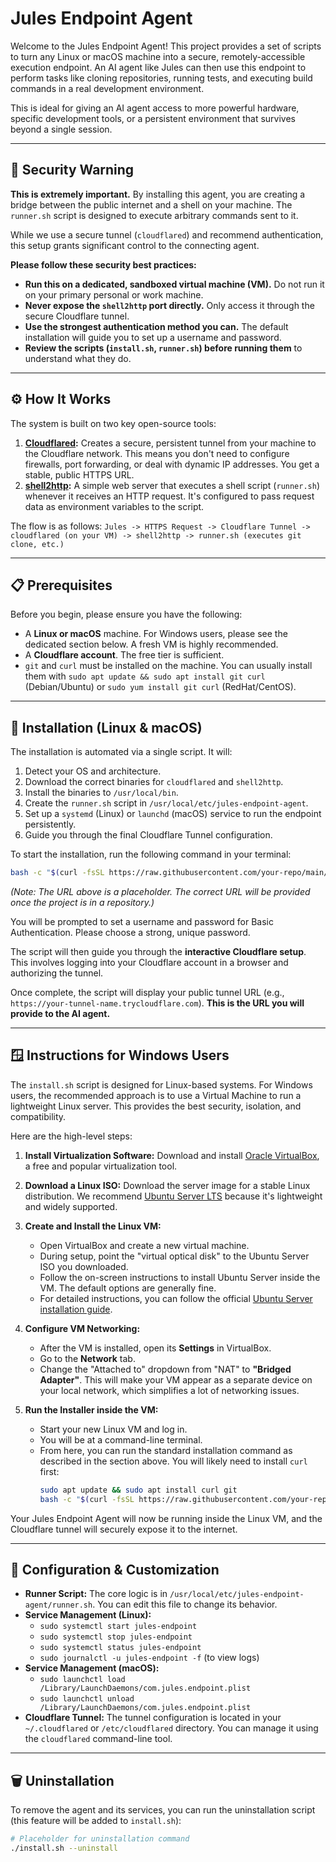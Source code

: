 # Jules Endpoint Agent

Welcome to the Jules Endpoint Agent! This project provides a set of scripts to turn any Linux or macOS machine into a secure, remotely-accessible execution endpoint. An AI agent like Jules can then use this endpoint to perform tasks like cloning repositories, running tests, and executing build commands in a real development environment.

This is ideal for giving an AI agent access to more powerful hardware, specific development tools, or a persistent environment that survives beyond a single session.

---

## 🛑 Security Warning

**This is extremely important.** By installing this agent, you are creating a bridge between the public internet and a shell on your machine. The `runner.sh` script is designed to execute arbitrary commands sent to it.

While we use a secure tunnel (`cloudflared`) and recommend authentication, this setup grants significant control to the connecting agent.

**Please follow these security best practices:**
- **Run this on a dedicated, sandboxed virtual machine (VM).** Do not run it on your primary personal or work machine.
- **Never expose the `shell2http` port directly.** Only access it through the secure Cloudflare tunnel.
- **Use the strongest authentication method you can.** The default installation will guide you to set up a username and password.
- **Review the scripts (`install.sh`, `runner.sh`) before running them** to understand what they do.

---

## ⚙️ How It Works

The system is built on two key open-source tools:

1.  **[Cloudflared](https://github.com/cloudflare/cloudflared):** Creates a secure, persistent tunnel from your machine to the Cloudflare network. This means you don't need to configure firewalls, port forwarding, or deal with dynamic IP addresses. You get a stable, public HTTPS URL.
2.  **[shell2http](https://github.com/msoap/shell2http):** A simple web server that executes a shell script (`runner.sh`) whenever it receives an HTTP request. It's configured to pass request data as environment variables to the script.

The flow is as follows:
`Jules -> HTTPS Request -> Cloudflare Tunnel -> cloudflared (on your VM) -> shell2http -> runner.sh (executes git clone, etc.)`

---

## 📋 Prerequisites

Before you begin, please ensure you have the following:

- A **Linux or macOS** machine. For Windows users, please see the dedicated section below. A fresh VM is highly recommended.
- A **Cloudflare account**. The free tier is sufficient.
- `git` and `curl` must be installed on the machine. You can usually install them with `sudo apt update && sudo apt install git curl` (Debian/Ubuntu) or `sudo yum install git curl` (RedHat/CentOS).

---

## 🚀 Installation (Linux & macOS)

The installation is automated via a single script. It will:
1.  Detect your OS and architecture.
2.  Download the correct binaries for `cloudflared` and `shell2http`.
3.  Install the binaries to `/usr/local/bin`.
4.  Create the `runner.sh` script in `/usr/local/etc/jules-endpoint-agent`.
5.  Set up a `systemd` (Linux) or `launchd` (macOS) service to run the endpoint persistently.
6.  Guide you through the final Cloudflare Tunnel configuration.

To start the installation, run the following command in your terminal:

```bash
bash -c "$(curl -fsSL https://raw.githubusercontent.com/your-repo/main/install.sh)"
```
*(Note: The URL above is a placeholder. The correct URL will be provided once the project is in a repository.)*

You will be prompted to set a username and password for Basic Authentication. Please choose a strong, unique password.

The script will then guide you through the **interactive Cloudflare setup**. This involves logging into your Cloudflare account in a browser and authorizing the tunnel.

Once complete, the script will display your public tunnel URL (e.g., `https://your-tunnel-name.trycloudflare.com`). **This is the URL you will provide to the AI agent.**

---

## 🪟 Instructions for Windows Users

The `install.sh` script is designed for Linux-based systems. For Windows users, the recommended approach is to use a Virtual Machine to run a lightweight Linux server. This provides the best security, isolation, and compatibility.

Here are the high-level steps:

1.  **Install Virtualization Software:** Download and install [Oracle VirtualBox](https://www.virtualbox.org/wiki/Downloads), a free and popular virtualization tool.

2.  **Download a Linux ISO:** Download the server image for a stable Linux distribution. We recommend [Ubuntu Server LTS](https://ubuntu.com/download/server) because it's lightweight and widely supported.

3.  **Create and Install the Linux VM:**
    - Open VirtualBox and create a new virtual machine.
    - During setup, point the "virtual optical disk" to the Ubuntu Server ISO you downloaded.
    - Follow the on-screen instructions to install Ubuntu Server inside the VM. The default options are generally fine.
    - For detailed instructions, you can follow the official [Ubuntu Server installation guide](https://ubuntu.com/tutorials/install-ubuntu-server).

4.  **Configure VM Networking:**
    - After the VM is installed, open its **Settings** in VirtualBox.
    - Go to the **Network** tab.
    - Change the "Attached to" dropdown from "NAT" to **"Bridged Adapter"**. This will make your VM appear as a separate device on your local network, which simplifies a lot of networking issues.

5.  **Run the Installer inside the VM:**
    - Start your new Linux VM and log in.
    - You will be at a command-line terminal.
    - From here, you can run the standard installation command as described in the section above. You will likely need to install `curl` first:
      ```bash
      sudo apt update && sudo apt install curl git
      bash -c "$(curl -fsSL https://raw.githubusercontent.com/your-repo/main/install.sh)"
      ```

Your Jules Endpoint Agent will now be running inside the Linux VM, and the Cloudflare tunnel will securely expose it to the internet.

---

## 🔧 Configuration & Customization

- **Runner Script:** The core logic is in `/usr/local/etc/jules-endpoint-agent/runner.sh`. You can edit this file to change its behavior.
- **Service Management (Linux):**
    - `sudo systemctl start jules-endpoint`
    - `sudo systemctl stop jules-endpoint`
    - `sudo systemctl status jules-endpoint`
    - `sudo journalctl -u jules-endpoint -f` (to view logs)
- **Service Management (macOS):**
    - `sudo launchctl load /Library/LaunchDaemons/com.jules.endpoint.plist`
    - `sudo launchctl unload /Library/LaunchDaemons/com.jules.endpoint.plist`
- **Cloudflare Tunnel:** The tunnel configuration is located in your `~/.cloudflared` or `/etc/cloudflared` directory. You can manage it using the `cloudflared` command-line tool.

---

## 🗑️ Uninstallation

To remove the agent and its services, you can run the uninstallation script (this feature will be added to `install.sh`):

```bash
# Placeholder for uninstallation command
./install.sh --uninstall
```
